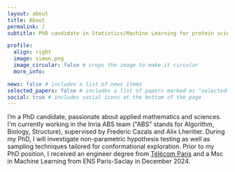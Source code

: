```yaml
---
layout: about
title: About
permalink: /
subtitle: PhD candidate in Statistics/Machine Learning for protein science

profile:
  align: right
  image: simon.png
  image_circular: false # crops the image to make it circular
  more_info:

news: false # includes a list of news items
selected_papers: false # includes a list of papers marked as "selected={true}"
social: true # includes social icons at the bottom of the page
---
```


I’m a PhD candidate, passionate about applied mathematics and sciences. I'm currently working in the Inria ABS team ("ABS" stands for Algorithm, Biology, Structure), supervised by Frederic Cazals and Alix Lheritier. During my PhD, I will investigate non-parametric hypothesis testing as well as sampling techniques tailored for conformational exploration. Prior to my PhD position, I received an engineer degree from <a href="https://www.telecom-paris.fr/">Télécom Paris</a> and a Msc in Machine Learning from ENS Paris-Saclay in December 2024.
